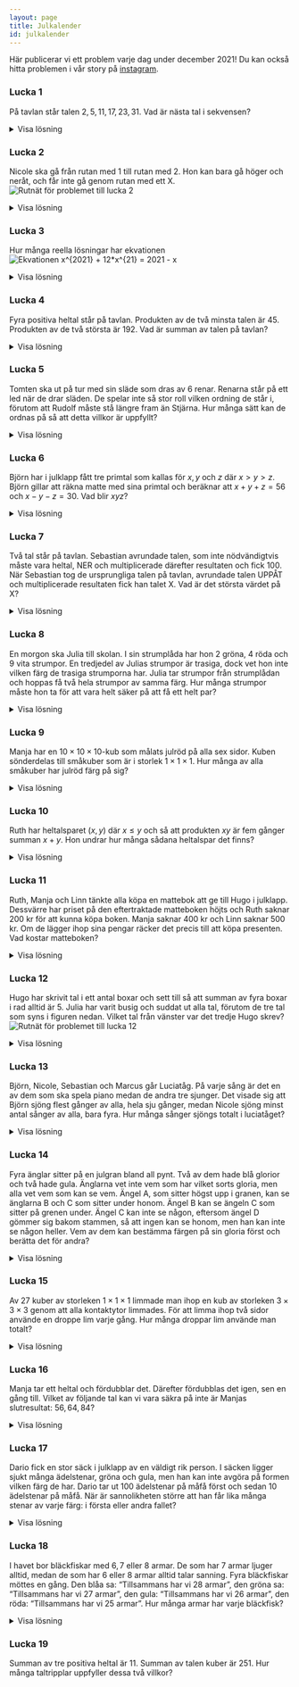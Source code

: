```yaml
---
layout: page
title: Julkalender
id: julkalender
---
```


<script type="text/javascript"
        src="https://cdnjs.cloudflare.com/ajax/libs/mathjax/2.7.0/MathJax.js?config=TeX-AMS_CHTML"></script>
<script type="text/x-mathjax-config">
MathJax.Hub.Config({
tex2jax: {
inlineMath: [['$','$'], ['\\(','\\)']],
processEscapes: true},
jax: ["input/TeX","input/MathML","input/AsciiMath","output/CommonHTML"],
extensions: ["tex2jax.js","mml2jax.js","asciimath2jax.js","MathMenu.js","MathZoom.js","AssistiveMML.js", "[Contrib]/a11y/accessibility-menu.js"],
TeX: {
extensions: ["AMSmath.js","AMSsymbols.js","noErrors.js","noUndefined.js"],
equationNumbers: {
autoNumber: "AMS"
}
}
});
</script>

Här publicerar vi ett problem varje dag under december 2021! Du kan också hitta problemen i vår story på [instagram](https://www.instagram.com/ungvetenskapssport/).

### Lucka 1
På tavlan står talen $2, 5, 11, 17, 23, 31$. Vad är nästa tal i sekvensen?
<details>
<summary>Visa lösning</summary>
<br>
Sekvensen innehåller vartannat primtal. Därför är nästa tal i talföljden <strong>41</strong>.
</details>


### Lucka 2
Nicole ska gå från rutan med 1 till rutan med 2. Hon kan bara gå höger och neråt, och får inte gå genom rutan med ett X. <br>
![Rutnät för problemet till lucka 2](../imgs/julkalender_lucka2.png)
<details>
<summary>Visa lösning</summary>
<br>
 I varje ruta kan vi skriva på hur många sätt man kan komma till den. Då blir talet i en ruta summan av talen i rutan precis ovanför och till vänster. Så svaret blir <strong>7</strong>.
<br>
<img src="../imgs/julkalender_lucka2_lsg.png">
</details>


### Lucka 3
Hur många reella lösningar har ekvationen
![Ekvationen x^{2021} + 12*x^{21} = 2021 - x](../imgs/julkalender_lucka3.svg)
<details>
<summary>Visa lösning</summary>
<br>
Vi observerar att vänsterledet är strikt ökande, så det kan finnas max en reell lösning. Eftersom vänsterledet är negativt när $x = -2$ och positivt när $x = 24$ så finns en lösning mellan $-2$ och $2$. Därmed finns exakt <strong>1 lösning</strong>.
</details>


### Lucka 4
Fyra positiva heltal står på tavlan. Produkten av de två minsta talen är $45$. Produkten av de två största är $192$. Vad är summan av talen på tavlan?
<details>
<summary>Visa lösning</summary>
<br>
Vi har $45 = 1 \cdot 45 = 3 \cdot 15 = 5 \cdot 9$, och det är alla möjligheter. De två minsta talen är därmed antingen $(1,45)$, $(3,15)$ eller $(5,9)$. Varken $(1,45)$ eller $(3,15)$ kan vara de två minsta, för då skulle de två största talen båda vara minst $15$, men då skulle deras produkt vara minst $15 \cdot 15 = 225 > 192$. Alltså är de två minsta talen $5$ och $9$. De två största talen är då båda större än $9$ och har produkt $192$. Det finns bara en möjlighet som uppfyller detta: $12 \cdot 16 = 192$. Summan av talen är därför $5+9+12+16 = $ <strong>42</strong>.
</details>


### Lucka 5
Tomten ska ut på tur med sin släde som dras av $6$ renar. Renarna står på ett led när de drar släden. De spelar inte så stor roll vilken ordning de står i, förutom att Rudolf måste stå längre fram än Stjärna. Hur många sätt kan de ordnas på så att detta villkor är uppfyllt?
<details>
<summary>Visa lösning</summary>
<br>
Det finns totalt $6! = 1 \cdot 2 \cdot 3 \cdot 4 \cdot 5 \cdot 6 = 720$ sätt att ordna renarna, om vi bortser från det extra villkoret att Rudolf måste stå längre fram än Stjärna. I precis hälften av dessa står Rudolf längre fram än Stjärna så är svaret $\frac{720}{2} = $ <strong>360</strong>.
</details>

### Lucka 6
Björn har i julklapp fått tre primtal som kallas för $x, y$ och $z$ där $x > y > z$. Björn gillar att räkna matte med sina primtal och beräknar att $x + y + z = 56$ och $x - y - z = 30$. Vad blir $xyz$?
<details>
<summary>Visa lösning</summary>
<br>
Addera ekvationerna och få att $2x = 86 \implies x = 43$. Då får vi att $y + z = 13$. När summan av två heltal blir ett udda tal måste ett av dem vara jämnt och ett udda. Det finns endast ett jämnt primtal vilket är $2$ och därmed blir det sista primtalet $11$. Svaret blir därmed $43 \cdot 11 \cdot 2 = $ <strong>946</strong>.
</details>

### Lucka 7
Två tal står på tavlan. Sebastian avrundade talen, som inte nödvändigtvis måste vara heltal, NER och multiplicerade därefter resultaten och fick $100$. När Sebastian tog de ursprungliga talen på tavlan, avrundade talen UPPÅT och multiplicerade resultaten fick han talet X. Vad är det största värdet på X?

<details>
<summary>Visa lösning</summary>
<br>
Den maximala skillnaden när ett och samma tal avrundas ner respektive upp är $1$. Låt kalla de två nedrundade talen för $a$ och $b$. Vi har $ab = 100$, och vi vill att $X = (a+1)(b+1) = ab + a + b + 1 = 101 + a + b$ ska ge ett så stort tal som möjligt. Då $a$ och $b$ båda är heltal fås den största ökningen genom att $a = 1$ och $b = 100$. Detta gör att $X$ maximalt kan vara <strong>202</strong>.
</details>

### Lucka 8
En morgon ska Julia till skolan. I sin strumplåda har hon $2$ gröna, $4$ röda och $9$ vita strumpor. En tredjedel av Julias strumpor är trasiga, dock vet hon inte vilken färg de trasiga strumporna har. Julia tar strumpor från strumplådan och hoppas få två hela strumpor av samma färg. Hur många strumpor måste hon ta för att vara helt säker på att få ett helt par?

<details>
<summary>Visa lösning</summary>
<br>
$5$ strumpor, en tredjedel av alla $15$ strumpor är trasiga. I värsta fallet finns det åtminstone en söndrig strumpa i varje färg. I värsta fall kommer Julia ta alla $5$ söndriga strumpor plus en hel strumpa av var färg. Det är alltså först när Julia tar sin <strong> nionde strumpa</strong> som hon kan vara säker på att det kommer finnas åtminstone ett helt par strumpor i samma färg.
</details>

### Lucka 9
Manja har en $10 \times 10 \times 10$-kub som målats julröd på alla sex sidor. Kuben sönderdelas till småkuber som är i storlek $1 \times 1 \times 1$. Hur många av alla småkuber har julröd färg på sig?

<details>
<summary>Visa lösning</summary>
<br>
De småkuber som inte målats julröda är de som finns innanför i en kub av storlek $8 \times 8 \times 8$. Antalet småkuber som inte målats julröda är därmed $10 \times 10 \times 10 – 8 \times 8 \times 8 =$ <strong>488</strong>.
</details>

### Lucka 10
Ruth har heltalsparet $(x,y)$ där $x \leq y$ och så att produkten $xy$ är fem gånger summan $x+y$. Hon undrar hur många sådana heltalspar det finns?

<details>
<summary>Visa lösning</summary>
<br>
Vi ska hitta heltalslösningar till $5(x + y) = xy$.
<br> Vi har att $5(x + y) = xy \iff 5x – xy + 5y = 0$.
<br> Bryt ut $x$ och subtrahera $25$: $x(5–y) + 5y = 0 \iff x(5–y) + 5y \ – 25 = -25$.
<br> Bryt ut $-5$ ur $5y \ – 25$: $x(5–y) – 5(5–y) = -25 \iff (5–y)(x–5) = -25 \iff (5 – y)(5 – x) = 25$.
<br> Vi söker heltalslösningar $(x,y)$ där $x \leq y$. Notera att $25 = 1 \cdot 25 = (-1) \cdot (-25) = 5 \cdot 5 = (-5) \cdot (-5)$, vilket ger lösningarna $(-20,4)$, $(0,0)$, $(6,30)$ och $(10,10)$. Totalt får vi alltså <strong>4 lösningar</strong>.
</details>

### Lucka 11
Ruth, Manja och Linn tänkte alla köpa en mattebok att ge till Hugo i julklapp. Dessvärre har priset på den eftertraktade matteboken höjts och Ruth saknar $200$ kr för att kunna köpa boken. Manja saknar $400$ kr och Linn saknar $500$ kr. Om de lägger ihop sina pengar räcker det precis till att köpa presenten. Vad kostar matteboken?

<details>
<summary>Visa lösning</summary>
<br>
Om vi betecknar mattebokens kostnad med $K$ får vi följande ekvation:
$(K - 200) + (K - 400) + (K - 500) = K \iff 2K = 1100 \iff K = 550$.
Matteboken kostar alltså <strong>550 kr</strong>.
</details>

### Lucka 12
Hugo har skrivit tal i ett antal boxar och sett till så att summan av fyra boxar i rad alltid är $5$. Julia har varit busig och suddat ut alla tal, förutom de tre tal som syns i figuren nedan. Vilket tal från vänster var det tredje Hugo skrev?
<br>
![Rutnät för problemet till lucka 12](../imgs/julkalender_lucka12.png)
<details>
<summary>Visa lösning</summary>
<br>
En ruta har alltid samma värde som dess grannruta fyra steg till höger respektive fyra steg till vänster. Det är för att, till exempel, så är summan i ruta $1$ till $4$ samma som i ruta $2$ till $5$, så ruta $1$ och $5$ måste ha samma tal i sig eftersom ruta $2$ till $4$ är samma i båda summorna.
<br> I bilden ser vi att låda $8$ har värde $1$. Alltså har låda $4$ också värde $1$. Vidare vet vi att det finns minst en $2$:a i raden, och eftersom alla tal upprepas i var fjärde låda, så måste antingen låda $1$ eller låda $3$ har en $2$:a i sig. Eftersom summan av de fyra första lådorna är $5$ så måste då den av ruta $1$ och $3$ som inte har $2$:an i sig ha $5-0-1-2 = 2$ i sig, så det visar sig att båda låda $1$ och $3$ har en $2$:a. Alltså är svaret <strong>2</strong>.
</details>

### Lucka 13
Björn, Nicole, Sebastian och Marcus går Luciatåg. På varje sång är det en av dem som ska spela piano medan de andra tre sjunger. Det visade sig att Björn sjöng flest gånger av alla, hela sju gånger, medan Nicole sjöng minst antal sånger av alla, bara fyra. Hur många sånger sjöngs totalt i luciatåget?

<details>
<summary>Visa lösning</summary>
<br>
På varje sång skedde tre sånginsatser. Alltså måste det totala antalet sånginsatser vara delbart med 3. Då fyra var det minsta och sju var det största, sjöng Sebastian och Marcus antingen fem eller sex gånger vardera:
<br>$4 + 5 + 5 + 7 = 21$
<br>$4 + 5 + 6 + 7 = 22$
<br>$4 + 6 + 6 + 7 = 23$
<br>$21$ är delbart med $3$. Alltså var antalet sånger $\frac{21}{3} =$ <strong>7</strong>.
</details>

### Lucka 14
Fyra änglar sitter på en julgran bland all pynt. Två av dem hade blå glorior och två hade gula. Änglarna vet inte vem som har vilket sorts gloria, men alla vet vem som kan se vem. Ängel A, som sitter högst upp i granen, kan se änglarna B och C som sitter under honom. Ängel B kan se ängeln C som sitter på grenen under. Ängel C kan inte se någon, eftersom ängel D gömmer sig bakom stammen, så att ingen kan se honom, men han kan inte se någon heller. Vem av dem kan bestämma färgen på sin gloria först och berätta det för andra?

<details>
<summary>Visa lösning</summary>
<br>
Ängeln A kan både se ängeln B och C. Ifall de har samma färg på glorian (båda är gula eller båda är blå), vet A direkt att han då han den andra färgen, och i så fall säger han det. Ifall B och C har olika färg, vet inte A något och då är tyst. Då förstår B att han inte har samma färg som C och då kan han säga sin färg. Därför är det <strong>ängel B</strong> som, oavsett färgfördelning, kan bestämma färgen på sin gloria och berätta det för de andra.
</details>

### Lucka 15
Av $27$ kuber av storleken $1 \times 1 \times 1$ limmade man ihop en kub av storleken $3 \times 3 \times 3$ genom att alla kontaktytor limmades. För att limma ihop två sidor använde en droppe lim varje gång. Hur många droppar lim använde man totalt?

<details>
<summary>Visa lösning</summary>
<br>
$27$ kuber har $6$ ytor var, så totalt $27 \cdot 6 = 162$ ytor. Av dessa så är det några som inte fått något lim på sig, nämligen $9 \cdot 6 = 54$ ytor ($9$ på varje sida av den stora kuben). Så det var $162 - 54 = 108$ ytor som limmades. Varje limdroppe limmade ihop två ytor, därför använde man $\frac{108}{2} =$ <strong>54 limdroppar</strong>.
</details>

### Lucka 16
Manja tar ett heltal och fördubblar det. Därefter fördubblas det igen, sen en gång till. Vilket av följande tal kan vi vara säkra på inte är Manjas slutresultat: $56, 64, 84$?

<details>
<summary>Visa lösning</summary>
<br>
Om vi börjar med talet $x$ så kommer vi efter $3$ fördubblingar ha talet $8x$. Alltså måste slutresultatet vara delbart med $8$. Både $56$ och $64$ är delbara med $8$, men <strong>84</strong> är inte det, så det är vårt svar!
</details>

### Lucka 17
Dario fick en stor säck i julklapp av en väldigt rik person. I säcken ligger sjukt många ädelstenar, gröna och gula, men han kan inte avgöra på formen vilken färg de har. Dario tar ut $100$ ädelstenar på måfå först och sedan $10$ ädelstenar på måfå. När är sannolikheten större att han får lika många stenar av varje färg: i första eller andra fallet?

<details>
<summary>Visa lösning</summary>
<br>
Ju färre ädelstenar man drar, desto större är sannolikheten för att man ska dra lika många av varje färg. Om $N$ stenar dras, så kan resultatet bli på $2^N$ olika sätt (först kommer en gul eller en grön sten, sedan en gul eller en grön och så vidare). I hur många av de fallen har vi lika många av varje sort? Jo, när vi bestämmer oss för vilka i följden som skall vara gröna ($50$ stycken i fallet med $100$ dragna stenar), så har vi ett bestämt utfall, eftersom resten av stenarna måste vara gula. Och att välja $\frac{N}{2}$ stycken bland $N$ kan man göra på $\frac{N!}{(N/2)!(N/2)!}$ olika sätt. Alltså är sannolikheten för att ta ut $\frac{N}{2}$ av varje färg lika med $\frac{1}{2^N} \cdot \frac{N!}{(N/2)!(N/2)!}$.
<br>Vi sätter in våra värden: <br>$\frac{1}{2^{10}}\cdot\frac{10!}{5!\cdot5!}$ är ungefär lika med $0.25$, medan <br>$\frac{1}{2^{100}}\cdot\frac{100!}{50!\cdot50!}$ är ungefär $0.08$.
<br>Alltså är sannolikheten att få ut lika många av varje färg <strong>större när vi drar 10 stenar</strong>. Dessutom kan vi bevisa att sannolikheten är avtagande för växande $N$ (visa med induktion till exempel).
</details>

### Lucka 18
I havet bor bläckfiskar med $6,7$ eller $8$ armar. De som har $7$ armar ljuger alltid, medan de som har $6$ eller $8$ armar alltid talar sanning. Fyra bläckfiskar möttes en gång. Den blåa sa: “Tillsammans har vi $28$ armar”, den gröna sa: “Tillsammans har vi $27$ armar”, den gula: “Tillsammans har vi $26$ armar”, den röda: “Tillsammans har vi $25$ armar”. Hur många armar har varje bläckfisk?

<details>
<summary>Visa lösning</summary>
<br>
Eftersom alla bläckfiskarna sade emot varandra, måste minst tre av dem ha ljugit. Således har minst tre av dem $7$ armar var, det vill säga $21$ armar tillsammans. Om den fjärde bläckfisken också ljuger, så har den $7$ armar. Då har bläckfiskarna tillsammans $28$ armar, vilket är precis vad den blå bläckfisken säger. Men då säger den sanningen och inte kan ljuga, vilket alla bläckfiskarna skulle göra. Denna situation är alltså omöjlig. Den fjärde bläckfisken (som inte är bland de tre som ljuger), talar alltså sanning. Således, om den blå bläckfisken är den som talar sanning, så menar den att den har $7$ armar. Om den gröna talar sanning måste den ha $6$ armar. Den gula – $5$ armar, den röda – $4$ armar. Den enda som kan tala sanning och ha rätt antal armar är alltså den gröna bläckfisken. Den har $6$ armar och alla andra har $7$ armar, vilket blir $27$ armar totalt.
</details>

### Lucka 19
Summan av tre positiva heltal är $11$. Summan av talen kuber är $251$. Hur många taltripplar uppfyller dessa två villkor?
